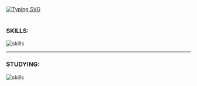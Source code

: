 <div align="left"> <a href="#"><img src="https://readme-typing-svg.demolab.com/?font=Fira+Code&weight=700&pause=1000&color=5A3DF7&center=true&vCenter=true&random=false&width=620&height=75&lines=Ol%C3%A1!!%20%F0%9F%91%8B%20Me%20chamo%20Walyson%20G%20Oliveira.;Muitos%20me%20chamam%20de%20Walyson%20GO.;Sou%20desenvolvedor%20Full-stack%20a%20mais%20de%209%20anos." alt="Typing SVG" /></a> </div> </br> <h3>SKILLS:</h3> <div align="left"> <img aling="left" src="https://skillicons.dev/icons?i=html,bootstrap,materialui,css,sass,styledcomponents,ps,figma,js,ts,nodejs,express,nestjs,prisma,react,redux,vuejs,nextjs,nuxtjs,electron,docker,mongo,mysql,postgres,dynamodb,php,rails,go,wordpress,laravel,java,supabase,firebase,git,jest,github,githubactions,bash,regex,python,flask,django,fastapi,heroku,vercel,netlify,linux,nginx,aws,gcp,cloudflare,grafana,bots,tensorflow,kafka,ubuntu,androidstudio&theme=light" alt="skills" /><br> </div> <hr> <h3>STUDYING:</h3> <div align="left"> <img aling="left" src="https://skillicons.dev/icons?i=tauri,rust" alt="skills" /><br> </div> 

<!-- <hr>
<h3>PROJECTS:</h3>
<p>Desenvolvi um binário CLI chamado MONDOC.AI, uma ferramenta inteligente de documentação automatizada para projetos. Confira mais no link abaixo:</p>
Binário MONDOC.AI: <a href="https://github.com/WalysonGO/mondoc.ai">Ver aqui.</a> -->
